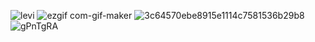 ![levi](https://user-images.githubusercontent.com/55863344/113024001-72ba0f80-91b0-11eb-9fbc-522997dd6969.gif)
![ezgif com-gif-maker](https://user-images.githubusercontent.com/55863344/113026017-cc233e00-91b2-11eb-931a-5e9e86fb112e.gif)
![3c64570ebe8915e1114c7581536b29b8](https://user-images.githubusercontent.com/55863344/113023122-85801480-91af-11eb-89a8-76cb8df60280.gif)
![gPnTgRA](https://user-images.githubusercontent.com/55863344/113024643-30dd9900-91b1-11eb-976e-652638f17de2.gif)






